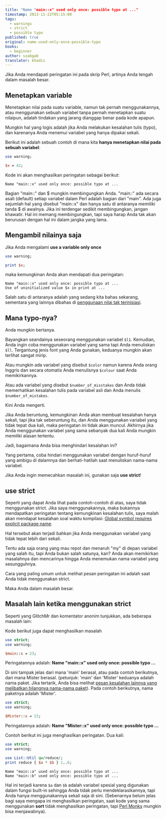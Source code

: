 ```yaml
---
title: "Name "main::x" used only once: possible typo at ..."
timestamp: 2013-11-22T05:15:00
tags:
  - warnings
  - strict
  - possible typo
published: true
original: name-used-only-once-possible-typo
books:
  - beginner
author: szabgab
translator: khadis
---
```



Jika Anda mendapati peringatan ini pada skrip Perl, artinya Anda tengah dalam masalah besar.


## Menetapkan variable

Menetapkan nilai pada suatu variable, namun tak pernah menggunakannya,
atau menggunakan sebuah variabel tanpa pernah menetapkan suatu nilaipun,
adalah tindakan yang jarang dianggap benar pada kode apapun.

Mungkin hal yang logis adalah jika Anda melakukan kesalahan tulis (typo),
dan karenanya Anda menemui variabel yang hanya dipakai sekali.

Berikut ini adalah sebuah contoh di mana kita <b>hanya menetapkan nilai pada sebuah variabel</b>:

```perl
use warning;

$x = 42;
```

Kode ini akan menghasilkan peringatan sebagai berikut:

```
Name "main::x" used only once: possible typo at ...
```

Bagian "main::" dan $ mungkin membingungkan Anda.
"main::" ada secara asali (default)
setiap variabel dalam Perl adalah bagian dari "main". Ada juga
sejumlah hal yang disebut "main::x" dan hanya satu di antaranya
memiliki tanda $ di awalnya. Jika ini terdengar sedikit membingungkan, jangan khawatir.
Hal ini memang membingungkan, tapi saya harap Anda tak akan berurusan dengan hal ini dalam jangka yang lama.

## Mengambil nilainya saja

Jika Anda mengalami <b>use a variable only once</b>

```perl
use warning;

print $x;
```

maka kemungkinan Anda akan mendapati dua peringatan:

```
Name "main::x" used only once: possible typo at ...
Use of uninitialized value $x in print at ...
```

Salah satu di antaranya adalah yang sedang kita bahas sekarang, sementara yang lainnya dibahas di
[penggunaan nilai tak terinisiasi](https://id.perlmaven.com/penggunaan-nilai-tak-terinisiasi).


## Mana typo-nya?

Anda mungkin bertanya.

Bayangkan seandainya seseorang menggunakan variabel `$l1`. Kemudian, 
Anda ingin coba menggunakan variabel yang sama tapi Anda menuliskan `$ll`.
Tergantung jenis font yang Anda gunakan, keduanya mungkin akan terlihat sangat mirip.

Atau mungkin ada variabel yang disebut `$color` namun karena Anda orang Inggris
dan secara otomatis Anda menulisnya `$colour` saat Anda memikirkannya.

Atau ada variabel yang disebut `$number_of_misstakes` dan Anda tidak memerhatikan
kesalahan tulis pada variabel asli dan Anda menulis `$number_of_mistakes`.

Kini Anda mengerti.

Jika Anda beruntung, kemungkinan Anda akan membuat kesalahan hanya sekali, tapi jika tak seberuntung itu,
dan Anda menggunakan variabel yang tidak tepat dua kali, maka peringatan ini tidak akan muncul.
Akhirnya jika Anda menggunakan variabel yang sama sebanyak dua kali Anda mungkin memiliki alasan tertentu.

Jadi, bagaimana Anda bisa menghindari kesalahan ini?

Yang pertama, coba hindari menggunakan variabel dengan huruf-huruf yang ambigu di dalamnya dan 
berhati-hatilah saat menuliskan nama-nama variabel.

Jika Anda ingin memecahkan masalah ini, gunakan saja <b>use strict</b>!

## use strict

Seperti yang dapat Anda lihat pada contoh-contoh di atas, saya tidak menggunakan strict. Jika saya menggunakannya,
maka bukannya mendapatkan peringatan tentang kemungkinan kesalahan tulis, saya malah akan mendapat kesalahan soal
waktu kompilasi:
[Global symbol requires explicit package name](https://id.perlmaven.com/simbol-global).

Hal tersebut akan terjadi bahkan jika Anda menggunakan variabel yang tidak tepat lebih dari sekali.

Tentu ada saja orang yang mau repot dan menaruh "my" di depan variabel
yang salah itu, tapi Anda bukan salah satunya, kan? Anda akan memikirkan masalahnya dan mencarinya hingga
Anda menemukan nama variabel yang sesungguhnya.

Cara yang paling umum untuk melihat pesan peringatan ini adalah saat Anda tidak menggunakan strict.

Maka Anda dalam masalah besar.

## Masalah lain ketika menggunakan strict

Seperti yang GlitchMr dan komentator anonim tunjukkan, ada beberapa masalah lain:

Kode berikut juga dapat menghasilkan masalah

```perl
use strict;
use warning;

$main::x = 23;
```

Peringatannya adalah: <b>Name "main::x" used only once: possible typo ...</b>

Di sini tampak jelas dari mana 'main' berasal, atau pada
contoh berikutnya, dari mana Mister berasal. (petunjuk: 'main' dan 'Mister' keduanya adalah nama paket.
Jika tertarik, Anda bisa melihat [pesan kesalahan lainnya yang melibatkan hilangnya nama-nama paket](https://id.perlmaven.com/simbol-global)).
Pada contoh berikutnya, nama paketnya adalah 'Mister'.

```perl
use strict;
use warning;

$Mister::x = 23;
```

Peringatannya adalah: <b>Name "Mister::x" used only once: possible typo ...</b>

Contoh berikut ini juga menghasilkan peringatan. Dua kali:

```perl
use strict;
use warning;

use List::Util qw/reduce/;
print reduce { $a * $b } 1..6;
```

```
Name "main::a" used only once: possible typo at ...
Name "main::b" used only once: possible typo at ...
```

Hal ini terjadi karena `$a` dan `$b` adalah
variabel spesial yang digunakan dalam fungsi built-in sehingga
Anda tidak perlu mendeklarasikannya, tapi Anda hanya
menggunakannya sekali saja di sini.
(Sebenarnya belum jelas bagi saya mengapa ini menghasilkan peringatan,
saat kode yang sama menggunakan <b>sort</b> tidak menghasilkan peringatan, tapi
[Perl Monks](http://www.perlmonks.org/?node_id=1021888) mungkin bisa menjawabnya).
